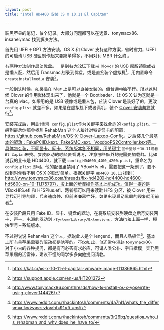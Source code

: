 ```yaml
---
layout: post
title: "Intel HD4400 安装 OS X 10.11 El Capitan"

---
```



装黑苹果的笔记，做个记录。大部分问题都可以在远景、tonymacx86、insanelymac 找到解决方法。

首先用 UEFI＋GPT 方法安装。OS X 和 Clover 支持这种方案，省时省力。UEFI 的可启动 USB 硬盘制作起来要简单得多，不用对付 MBR 什么的 。

有两种方法制作启动优盘。一是到各大论坛下载带 Clover 的 USB 原版镜像或者是懒人版，然后用 Transmac 刻录到优盘。或是直接装个虚拟机[^1]，用内置命令 `createinstallmedia` 安装[^2]。

一般到这时候，如果插在 Mac 上是可以直接安装的，但普通电脑不行。所以这时候 Clover 的作用就体现出来了，他就是一个 Bootloader，让 OS X 认为这就是一台真的 Mac。如果用的是 USB 镜像或是懒人包，应该 Clover 是装好了的，更改 `config.plist` 就差不多。如果是在虚拟机下或者真机，装个 [Clover 安装向导](https://sourceforge.net/projects/cloverefiboot/files/latest/download)就行[^3]。

安装完成后，用`显卡型号 config.plist`作为关键字来找合适的 `config.plist`。一般到最后你都会找到 RehabMan 这个人和针对特定显卡的配置：https://github.com/RehabMan/OS-X-Clover-Laptop-Config。之后装几个最基本的驱动：FakePCIID.kext、FakeSMC.kext、VoodooPS2Controller.kext等。具体怎么装，不同显卡、网卡、系统版本各不相同，用关键字 `显卡型号＋10.11或者 El Capian`来找。安装驱动的时候要看说明，注意哪些额外的是需要加载的。比如说我的显卡是 HD4400，就下载 `config_HD4600_4400_4200.plist`，重命名为 `config.plist` 即可。他的配置里禁用了 VBoxHfs.efi，需要把这一条删了，要不然到时候看不到 OS X 的启动菜单。根据关键字 `HD4400 10.11` 找到：http://www.tonymacx86.com/threads/fix-hd4200-hd4400-hd4600-hd5600-on-10-11.175797/，按上面的步骤操作基本上能成功。值得一提的是 VBoxHFS.efi 和 HFSPlus.efi，两者都可以用来读取 HFS 分区，被 Clover 用来寻找可引导的项，后者速度快，但前者兼容性好，如果出现启动黑屏的现象就用前者[^4]。

在安装阶段只用 Fake ID、显卡、键盘的驱动，在将系统安装到硬盘之后再安装网卡、声卡、电源的驱动到 `/System/Library/Extensions`，方法也和上面一样，模块型号＋系统版本。

不过得说说 RehanMan 这个人，据说此人是个 lengend，而且人品极佳[^5]，基本上所有黑苹果需要的驱动都是他写的。不仅如此，他还常年混迹 tonymacx86，对于小白的各种提问，都是有问必答有求必应，可谓人类公仆、宇宙楷模，实乃黑苹果届的活雷锋，建议不懂的同学多多向他提问请教。

[^1]: https://kat.cr/os-x-10-11-el-capitan-vmware-image-t11386865.html
[^2]: https://support.apple.com/en-us/HT201372
[^3]: http://www.tonymacx86.com/threads/how-to-install-os-x-yosemite-using-clover.144426/
[^4]: https://www.reddit.com/r/hackintosh/comments/4a7hhl/whats_the_difference_between_vboxhfs64efi_and/
[^5]: https://www.reddit.com/r/hackintosh/comments/3r26bq/question_who_is_rehabman_and_why_does_he_have_to/